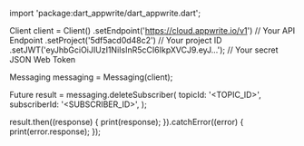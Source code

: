 import 'package:dart_appwrite/dart_appwrite.dart';

Client client = Client()
  .setEndpoint('https://cloud.appwrite.io/v1') // Your API Endpoint
  .setProject('5df5acd0d48c2') // Your project ID
  .setJWT('eyJhbGciOiJIUzI1NiIsInR5cCI6IkpXVCJ9.eyJ...'); // Your secret JSON Web Token

Messaging messaging = Messaging(client);

Future result = messaging.deleteSubscriber(
  topicId: '<TOPIC_ID>',
  subscriberId: '<SUBSCRIBER_ID>',
);

result.then((response) {
  print(response);
}).catchError((error) {
  print(error.response);
});
